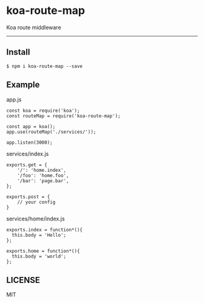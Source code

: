 # koa-route-map
Koa route middleware

---

## Install

```
$ npm i koa-route-map --save
```

## Example

app.js
```
const koa = require('koa');
const routeMap = require('koa-route-map');

const app = koa();
app.use(routeMap('./services/'));

app.listen(3000);
```

services/index.js
```
exports.get = {
    '/': 'home.index',
    '/foo': 'home.foo',
    '/bar': 'page.bar',
};

exports.post = {
    // your config
}
```

services/home/index.js
```
exports.index = function*(){
  this.body = 'Hello';
};

exports.home = function*(){
  this.body = 'world';
};
```

## LICENSE

MIT
